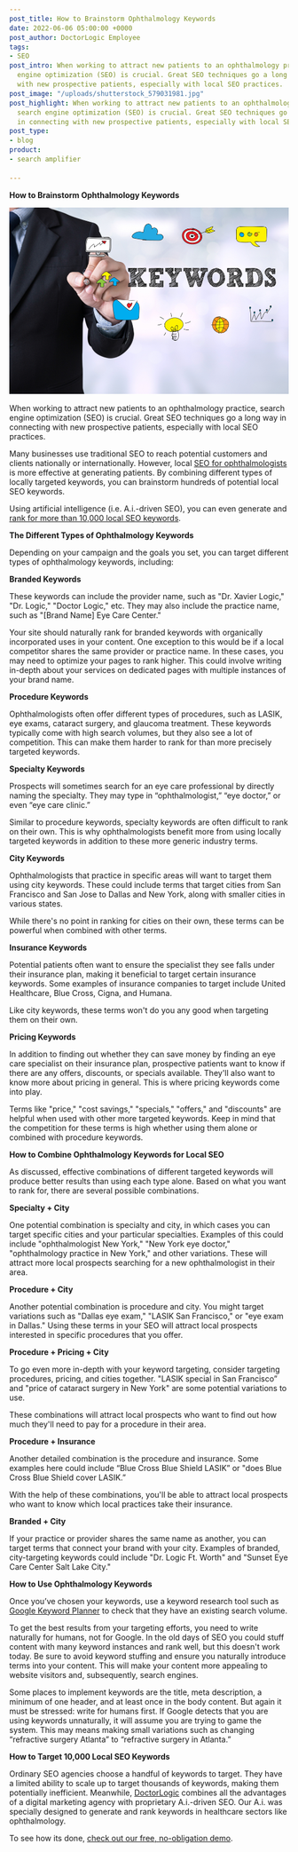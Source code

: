 ```yaml
---
post_title: How to Brainstorm Ophthalmology Keywords
date: 2022-06-06 05:00:00 +0000
post_author: DoctorLogic Employee
tags:
- SEO
post_intro: When working to attract new patients to an ophthalmology practice, search
  engine optimization (SEO) is crucial. Great SEO techniques go a long way in connecting
  with new prospective patients, especially with local SEO practices.
post_image: "/uploads/shutterstock_579031981.jpg"
post_highlight: When working to attract new patients to an ophthalmology practice,
  search engine optimization (SEO) is crucial. Great SEO techniques go a long way
  in connecting with new prospective patients, especially with local SEO practices.
post_type:
- blog
product:
- search amplifier

---
```

**How to Brainstorm Ophthalmology Keywords**

![](/uploads/shutterstock_402612793.jpg)

When working to attract new patients to an ophthalmology practice, search engine optimization (SEO) is crucial. Great SEO techniques go a long way in connecting with new prospective patients, especially with local SEO practices.

Many businesses use traditional SEO to reach potential customers and clients nationally or internationally. However, local [SEO for ophthalmologists](https://doctorlogic.com/blog/seo-for-ophthalmologists-get-seen-by-google) is more effective at generating patients. By combining different types of locally targeted keywords, you can brainstorm hundreds of potential local SEO keywords.

Using artificial intelligence (i.e. A.i.-driven SEO), you can even generate and [rank for more than 10,000 local SEO keywords](https://doctorlogic.com/medical-seo-search-amplifier).

**The Different Types of Ophthalmology Keywords**

Depending on your campaign and the goals you set, you can target different types of ophthalmology keywords, including:

**Branded Keywords**

These keywords can include the provider name, such as "Dr. Xavier Logic," "Dr. Logic," "Doctor Logic," etc. They may also include the practice name, such as "\[Brand Name\] Eye Care Center."

Your site should naturally rank for branded keywords with organically incorporated uses in your content. One exception to this would be if a local competitor shares the same provider or practice name. In these cases, you may need to optimize your pages to rank higher. This could involve writing in-depth about your services on dedicated pages with multiple instances of your brand name.

**Procedure Keywords**

Ophthalmologists often offer different types of procedures, such as LASIK, eye exams, cataract surgery, and glaucoma treatment. These keywords typically come with high search volumes, but they also see a lot of competition. This can make them harder to rank for than more precisely targeted keywords.

**Specialty Keywords**

Prospects will sometimes search for an eye care professional by directly naming the specialty. They may type in “ophthalmologist,” “eye doctor,” or even “eye care clinic.”

Similar to procedure keywords, specialty keywords are often difficult to rank on their own. This is why ophthalmologists benefit more from using locally targeted keywords in addition to these more generic industry terms.

**City Keywords**

Ophthalmologists that practice in specific areas will want to target them using city keywords. These could include terms that target cities from San Francisco and San Jose to Dallas and New York, along with smaller cities in various states.

While there's no point in ranking for cities on their own, these terms can be powerful when combined with other terms.

**Insurance Keywords**

Potential patients often want to ensure the specialist they see falls under their insurance plan, making it beneficial to target certain insurance keywords. Some examples of insurance companies to target include United Healthcare, Blue Cross, Cigna, and Humana.

Like city keywords, these terms won't do you any good when targeting them on their own.

**Pricing Keywords**

In addition to finding out whether they can save money by finding an eye care specialist on their insurance plan, prospective patients want to know if there are any offers, discounts, or specials available. They'll also want to know more about pricing in general. This is where pricing keywords come into play.

Terms like "price," "cost savings," "specials," "offers," and "discounts" are helpful when used with other more targeted keywords. Keep in mind that the competition for these terms is high whether using them alone or combined with procedure keywords.

**How to Combine Ophthalmology Keywords for Local SEO**

As discussed, effective combinations of different targeted keywords will produce better results than using each type alone. Based on what you want to rank for, there are several possible combinations.

**Specialty + City**

One potential combination is specialty and city, in which cases you can target specific cities and your particular specialties. Examples of this could include "ophthalmologist New York," "New York eye doctor," "ophthalmology practice in New York," and other variations. These will attract more local prospects searching for a new ophthalmologist in their area.

**Procedure + City**

Another potential combination is procedure and city. You might target variations such as "Dallas eye exam," "LASIK San Francisco," or "eye exam in Dallas." Using these terms in your SEO will attract local prospects interested in specific procedures that you offer.

**Procedure + Pricing + City**

To go even more in-depth with your keyword targeting, consider targeting procedures, pricing, and cities together. "LASIK special in San Francisco” and "price of cataract surgery in New York" are some potential variations to use.

These combinations will attract local prospects who want to find out how much they'll need to pay for a procedure in their area.

**Procedure + Insurance**

Another detailed combination is the procedure and insurance. Some examples here could include “Blue Cross Blue Shield LASIK” or "does Blue Cross Blue Shield cover LASIK.”

With the help of these combinations, you'll be able to attract local prospects who want to know which local practices take their insurance.

**Branded + City**

If your practice or provider shares the same name as another, you can target terms that connect your brand with your city. Examples of branded, city-targeting keywords could include "Dr. Logic Ft. Worth" and "Sunset Eye Care Center Salt Lake City."

**How to Use Ophthalmology Keywords**

Once you’ve chosen your keywords, use a keyword research tool such as [Google Keyword Planner](https://ads.google.com/home/tools/keyword-planner/) to check that they have an existing search volume.

To get the best results from your targeting efforts, you need to write naturally for humans, not for Google. In the old days of SEO you could stuff content with many keyword instances and rank well, but this doesn't work today. Be sure to avoid keyword stuffing and ensure you naturally introduce terms into your content. This will make your content more appealing to website visitors and, subsequently, search engines.

Some places to implement keywords are the title, meta description, a minimum of one header, and at least once in the body content. But again it must be stressed: write for humans first. If Google detects that you are using keywords unnaturally, it will assume you are trying to game the system. This may means making small variations such as changing “refractive surgery Atlanta” to “refractive surgery in Atlanta.”

**How to Target 10,000 Local SEO Keywords**

Ordinary SEO agencies choose a handful of keywords to target. They have a limited ability to scale up to target thousands of keywords, making them potentially inefficient. Meanwhile, [DoctorLogic](https://doctorlogic.com/) combines all the advantages of a digital marketing agency with proprietary A.i.-driven SEO. Our A.i. was specially designed to generate and rank keywords in healthcare sectors like ophthalmology.

To see how its done, [check out our free, no-obligation demo](https://growth.doctorlogic.com/get-a-demo).
